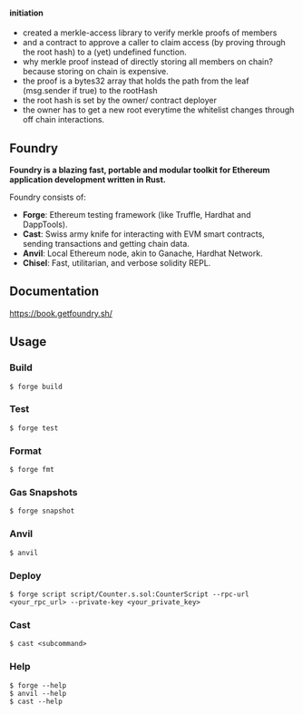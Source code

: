 #### initiation
- created a merkle-access library to verify merkle proofs of members
- and a contract to approve a caller to claim access (by proving through the root hash) to a (yet) undefined function.
- why merkle proof instead of directly storing all members on chain? because storing on chain is expensive.
- the proof is a bytes32 array that holds the path from the leaf (msg.sender if true) to the rootHash
- the root hash is set by the owner/ contract deployer
- the owner has to get a new root everytime the whitelist changes through off chain interactions. 





## Foundry

**Foundry is a blazing fast, portable and modular toolkit for Ethereum application development written in Rust.**

Foundry consists of:

-   **Forge**: Ethereum testing framework (like Truffle, Hardhat and DappTools).
-   **Cast**: Swiss army knife for interacting with EVM smart contracts, sending transactions and getting chain data.
-   **Anvil**: Local Ethereum node, akin to Ganache, Hardhat Network.
-   **Chisel**: Fast, utilitarian, and verbose solidity REPL.

## Documentation

https://book.getfoundry.sh/

## Usage

### Build

```shell
$ forge build
```

### Test

```shell
$ forge test
```

### Format

```shell
$ forge fmt
```

### Gas Snapshots

```shell
$ forge snapshot
```

### Anvil

```shell
$ anvil
```

### Deploy

```shell
$ forge script script/Counter.s.sol:CounterScript --rpc-url <your_rpc_url> --private-key <your_private_key>
```

### Cast

```shell
$ cast <subcommand>
```

### Help

```shell
$ forge --help
$ anvil --help
$ cast --help
```
